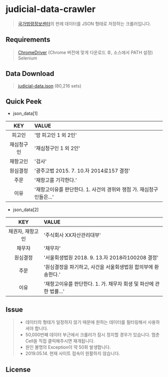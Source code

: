 # judicial-data-crawler
> [국가법령정보센터](http://www.law.go.kr/precSc.do?tabMenuId=tab67#licPrec206136)의 판례 데이터를 JSON 형태로 저장하는 크롤러입니다.

## Requirements
> [ChromeDriver](http://chromedriver.chromium.org/downloads) (Chrome 버전에 맞게 다운로드 후, 소스에서 PATH 설정)
> Selenium

## Data Download
> [judicial-data.json](https://www.dropbox.com/s/q9dhqype3rtn6kl/judicial-data.json?dl=0) (80,216 sets)

## Quick Peek
* json_data[1]  

KEY | VALUE 
:--------------:|:------------------------------------------------------------------------------------------------------------
피고인 | '망 피고인 1 외 2인'
재심청구인 | '재심청구인 1 외 2인'
재항고인 | '검사'
원심결정 | '광주고법 2015. 7. 10.자 2014로157 결정'
주문 | '재항고를 기각한다.'
이유 | '재항고이유를 판단한다. 1.  사건의 경위와 쟁점 가.  재심청구인들은...'


* json_data[2]  
  
KEY | VALUE 
:--------------:|:------------------------------------------------------------------------------------------------------------
채권자, 재항고인 | '주식회사 XX자산관리대부'
채무자 | '채무자'
원심결정 | '서울회생법원 2018. 9. 13.자 2018라100208 결정'
주문 | '원심결정을 파기하고, 사건을 서울회생법원 합의부에 환송한다.'
이유 | '재항고이유를 판단한다. 1.  가. 채무자 회생 및 파산에 관한 법률...'

## Issue
> * 데이터의 형태가 일정하지 않기 때문에 원하는 데이터를 필터링해서 사용하셔야 합니다.
> * 50,000번째 데이터 부근에서 크롤러가 잠시 정지할 경우가 있습니다. 멈춘 Cell을 직접 클릭해주시면 재개됩니다.
> * 원인 불명의 Exception이 약 50회 발생합니다.
> * 2019.05.14. 현재 사이트 접속이 원활하지 않습니다.
 
## License
